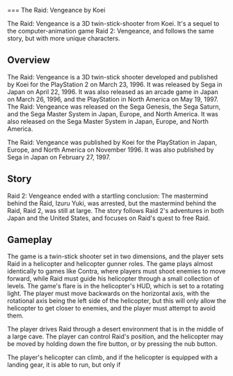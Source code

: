 
===
The Raid: Vengeance by Koei

The Raid: Vengeance is a 3D twin-stick-shooter from Koei. It's a sequel to the computer-animation game Raid 2: Vengeance, and follows the same story, but with more unique characters.

## Overview

The Raid: Vengeance is a 3D twin-stick shooter developed and published by Koei for the PlayStation 2 on March 23, 1996. It was released by Sega in Japan on April 22, 1996. It was also released as an arcade game in Japan on March 26, 1996, and the PlayStation in North America on May 19, 1997. The Raid: Vengeance was released on the Sega Genesis, the Sega Saturn, and the Sega Master System in Japan, Europe, and North America. It was also released on the Sega Master System in Japan, Europe, and North America.

The Raid: Vengeance was published by Koei for the PlayStation in Japan, Europe, and North America on November 1996. It was also published by Sega in Japan on February 27, 1997.

## Story

Raid 2: Vengeance ended with a startling conclusion: The mastermind behind the Raid, Izuru Yuki, was arrested, but the mastermind behind the Raid, Raid 2, was still at large. The story follows Raid 2's adventures in both Japan and the United States, and focuses on Raid's quest to free Raid.

## Gameplay

The game is a twin-stick shooter set in two dimensions, and the player sets Raid in a helicopter and helicopter gunner roles. The game plays almost identically to games like Contra, where players must shoot enemies to move forward, while Raid must guide his helicopter through a small collection of levels. The game's flare is in the helicopter's HUD, which is set to a rotating light. The player must move backwards on the horizontal axis, with the rotational axis being the left side of the helicopter, but this will only allow the helicopter to get closer to enemies, and the player must attempt to avoid them.

The player drives Raid through a desert environment that is in the middle of a large cave. The player can control Raid's position, and the helicopter may be moved by holding down the fire button, or by pressing the nub button.

The player's helicopter can climb, and if the helicopter is equipped with a landing gear, it is able to run, but only if
